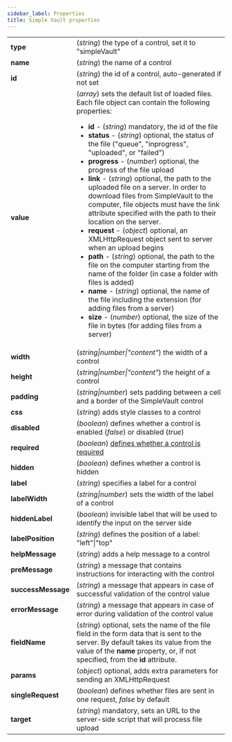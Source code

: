 ```yaml
---
sidebar_label: Properties
title: Simple Vault properties
---
```


<table class="webixdoc_links">
    <tbody>
        <tr>
            <td class="webixdoc_links0"><b>type</b></td>
            <td>(<i>string</i>) the type of a control, set it to "simpleVault"</td>
        </tr>
        <tr>
            <td class="webixdoc_links0"><b>name</b></td>
            <td>(<i>string</i>) the name of a control</td>
        </tr>
        <tr>
            <td class="webixdoc_links0"><b>id</b></td>
            <td>(<i>string</i>) the id of a control, auto-generated if not set</td>
        </tr>
        <tr>
            <td class="webixdoc_links0"><b>value</b></td>
            <td>(<i>array</i>) sets the default list of loaded files. Each file object can contain the following properties:
                <ul>
                    <li><b>id</b> - (<i>string</i>) mandatory, the id of the file</li>
                    <li><b>status</b> - (<i>string</i>) optional, the status of the file ("queue", "inprogress", "uploaded", or "failed") </li>
                    <li><b>progress</b> - (<i>number</i>) optional, the progress of the file upload</li>
                    <li><b>link</b> - (<i>string</i>) optional, the path to the uploaded file on a server. In order to download files from SimpleVault to the computer, file objects must have the link attribute specified with the path to their location on the server.</li>
                    <li><b>request</b> - (<i>object</i>) optional, an XMLHttpRequest object sent to server when an upload begins</li>
                    <li><b>path</b> - (<i>string</i>) optional, the path to the file on the computer starting from the name of the folder (in case a folder with files is added)</li>
                    <li><b>name</b> - (<i>string</i>) optional, the name of the file including the extension (for adding files from a server)</li>
                    <li><b>size</b> - (<i>number</i>) optional, the size of the file in bytes (for adding files from a server)</li>
                </ul>
            </td>
        </tr>
        <tr>
            <td class="webixdoc_links0"><b>width</b></td>
            <td>(<i>string|number|"content"</i>) the width of a control</td>
        </tr>
        <tr>
            <td class="webixdoc_links0"><b>height</b></td>
            <td>(<i>string|number|"content"</i>) the height of a control</td>
        </tr>
        <tr>
            <td class="webixdoc_links0"><b>padding</b></td>
            <td>(<i>string|number</i>) sets padding between a cell and a border of the SimpleVault control</td>
        </tr>
        <tr>
            <td class="webixdoc_links0"><b>css</b></td>
            <td>(<i>string</i>) adds style classes to a control</td>
        </tr>
        <tr>
            <td class="webixdoc_links0"><b>disabled</b></td>
            <td>(<i>boolean</i>) defines whether a control is enabled (<i>false</i>) or disabled (<i>true</i>)</td>
        </tr>
        <tr>
            <td class="webixdoc_links0"><b>required</b></td>
            <td>(<i>boolean</i>) <a href="../../../form/work_with_form#validating-form">defines whether a control is required</a></td>
        </tr>
        <tr>
            <td class="webixdoc_links0"><b>hidden</b></td>
            <td>(<i>boolean</i>) defines whether a control is hidden</td>
        </tr>
        <tr>
            <td class="webixdoc_links0"><b>label</b></td>
            <td>(<i>string</i>) specifies a label for a control</td>
        </tr>
        <tr>
            <td class="webixdoc_links0"><b>labelWidth</b></td>
            <td>(<i>string|number</i>) sets the width of the label of a control</td>
        </tr>
        <tr>
            <td class="webixdoc_links0"><b>hiddenLabel</b></td>
            <td>(<i>boolean</i>) invisible label that will be used to identify the input on the server side</td>
        </tr>
        <tr>
            <td class="webixdoc_links0"><b>labelPosition</b></td>
            <td>(<i>string</i>) defines the position of a label: "left"|"top"</td>
        </tr>
        <tr>
            <td class="webixdoc_links0"><b>helpMessage</b></td>
            <td>(<i>string</i>) adds a help message to a control</td>
        </tr>
        <tr>
            <td class="webixdoc_links0"><b>preMessage</b></td>
            <td>(<i>string</i>) a message that contains instructions for interacting with the control</td>
        </tr>
        <tr>
            <td class="webixdoc_links0"><b>successMessage</b></td>
            <td>(<i>string</i>) a message that appears in case of successful validation of the control value</td>
        </tr>
        <tr>
            <td class="webixdoc_links0"><b>errorMessage</b></td>
            <td>(<i>string</i>) a message that appears in case of error during validation of the control value</td>
        </tr>
        <tr>
            <td class="webixdoc_links0"><b>fieldName</b></td>
            <td>(<i>string</i>) optional, sets the name of the file field in the form data that is sent to the server. By default takes its value from the value of the <b>name</b> property, or, if not specified, from the <b>id</b> attribute. </td>
        </tr>
        <tr>
            <td class="webixdoc_links0"><b>params</b></td>
            <td>(<i>object</i>) optional, adds extra parameters for sending an XMLHttpRequest</td>
        </tr>
        <tr>
            <td class="webixdoc_links0"><b>singleRequest</b></td>
            <td>(<i>boolean</i>) defines whether files are sent in one request, <i>false</i> by default</td>
        </tr>
        <tr>
            <td class="webixdoc_links0"><b>target</b></td>
            <td>(<i>string</i>) mandatory, sets an URL to the server-side script that will process file upload</td>
        </tr>
    </tbody>
</table>
